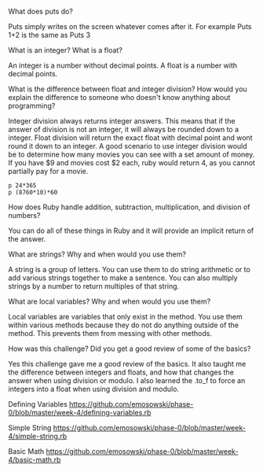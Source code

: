 What does puts do?

Puts simply writes on the screen whatever comes after it. For example Puts 1+2 is the same as Puts 3

What is an integer? What is a float?

An integer is a number without decimal points. A float is a number with decimal points.

What is the difference between float and integer division? How would you explain the difference to someone who doesn't know anything about programming?

Integer division always returns integer answers. This means that if the answer of division is not an integer, it will always be rounded down to a integer. Float division will return the exact float with decimal point and wont round it down to an integer. A good scenario to use integer division would be to determine how many movies you can see with a set amount of money. If you have $9 and movies cost $2 each, ruby would return 4, as you cannot partially pay for a movie.

```
p 24*365
p (8760*10)*60
```

How does Ruby handle addition, subtraction, multiplication, and division of numbers?

You can do all of these things in Ruby and it will provide an implicit return of the answer.

What are strings? Why and when would you use them?

A string is a group of letters. You can use them to do string arithmetic or to add various strings together to make a sentence. You can also multiply strings by a number to return multiples of that string.

What are local variables? Why and when would you use them?

Local variables are variables that only exist in the method. You use them within various methods because they do not do anything outside of the method. This prevents them from messing with other methods.

How was this challenge? Did you get a good review of some of the basics?

Yes this challenge gave me a good review of the basics. It also taught me the difference between integers and floats, and how that changes the answer when using division or modulo. I also learned the .to_f to force an integers into a float when using division and modulo.

Defining Variables
https://github.com/emosowski/phase-0/blob/master/week-4/defining-variables.rb

Simple String
https://github.com/emosowski/phase-0/blob/master/week-4/simple-string.rb

Basic Math
https://github.com/emosowski/phase-0/blob/master/week-4/basic-math.rb